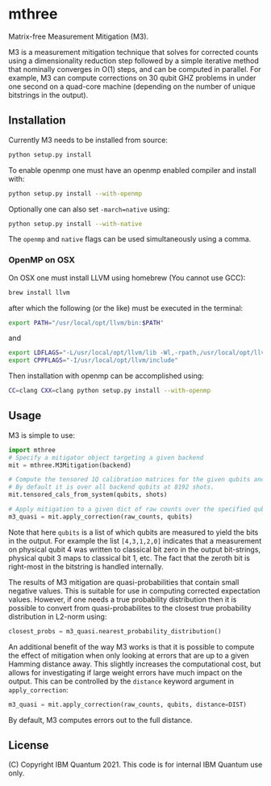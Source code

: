 # mthree

Matrix-free Measurement Mitigation (M3).

M3 is a measurement mitigation technique that solves for corrected counts using a dimensionality reduction step followed by a simple iterative method that nominally converges in O(1) steps, and can be computed in parallel.  For example, M3 can compute corrections on 30 qubit GHZ problems in under one second on a quad-core machine (depending on the number of unique bitstrings in the output).

## Installation

Currently M3 needs to be installed from source:

```bash
python setup.py install
```

To enable openmp one must have an openmp enabled compiler and install with:

```bash
python setup.py install --with-openmp
```

Optionally one can also set `-march=native` using:

```bash
python setup.py install --with-native
```

The `openmp` and `native` flags can be used simultaneously using a comma.

### OpenMP on OSX

On OSX one must install LLVM using homebrew (You cannot use GCC):

```bash
brew install llvm
```

after which the following (or the like) must be executed in the terminal:

```bash
export PATH="/usr/local/opt/llvm/bin:$PATH"
```

and

```bash
export LDFLAGS="-L/usr/local/opt/llvm/lib -Wl,-rpath,/usr/local/opt/llvm/lib"
export CPPFLAGS="-I/usr/local/opt/llvm/include"
```

Then installation with openmp can be accomplished using:

```bash
CC=clang CXX=clang python setup.py install --with-openmp
```

## Usage

M3 is simple to use:

```python
import mthree
# Specify a mitigator object targeting a given backend
mit = mthree.M3Mitigation(backend)

# Compute the tensored 1Q calibration matrices for the given qubits and given number of shots
# By default it is over all backend qubits at 8192 shots.
mit.tensored_cals_from_system(qubits, shots)

# Apply mitigation to a given dict of raw counts over the specified qubits
m3_quasi = mit.apply_correction(raw_counts, qubits)
```
Note that here `qubits` is a list of which qubits are measured to yield the bits in the output.
For example the list `[4,3,1,2,0]` indicates that a measurement on physical qubit 4 was written to
classical bit zero in the output bit-strings, physical qubit 3 maps to classical bit 1, etc.
The fact that the zeroth bit is right-most in the bitstring is handled internally.

The results of M3 mitigation are quasi-probabilities that contain small negative values.
This is suitable for use in computing corrected expectation values.  However, if one needs
a true probability distribution then it is possible to convert from quasi-probabilites to
the closest true probability distribution in L2-norm using:

```python
closest_probs = m3_quasi.nearest_probability_distribution()
```

An additional benefit of the way M3 works is that it is possible to compute the effect of mitigation when only
looking at errors that are up to a given Hamming distance away.  This slightly increases the computational cost, but
allows for investigating if large weight errors have much impact on the output.  This can be controlled by the `distance` keyword argument in `apply_correction`:

```python
m3_quasi = mit.apply_correction(raw_counts, qubits, distance=DIST)
```
By default, M3 computes errors out to the full distance.

## License

(C) Copyright IBM Quantum 2021.
This code is for internal IBM Quantum use only.
